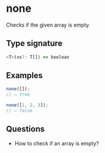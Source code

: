 # none

Checks if the given array is empty.

## Type signature

<!-- prettier-ignore-start -->
```typescript
<T>(xs?: T[]) => boolean
```
<!-- prettier-ignore-end -->

## Examples

<!-- prettier-ignore-start -->
```javascript
none([]);
// ⇒ true
```

```javascript
none([1, 2, 3]);
// ⇒ false
```
<!-- prettier-ignore-end -->

## Questions

- How to check if an array is empty?
